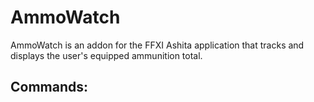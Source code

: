 # AmmoWatch
AmmoWatch is an addon for the FFXI Ashita application that tracks and displays the user's equipped ammunition total. 
## Commands:
